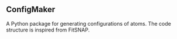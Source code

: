 ## ConfigMaker
A Python package for generating configurations of atoms.
The code structure is inspired from FitSNAP.

